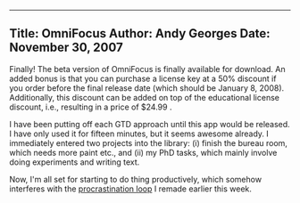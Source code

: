 -----
Title:  OmniFocus
Author: Andy Georges
Date: November 30, 2007
-----







Finally! The beta version of OmniFocus is finally available for
download. An added bonus is that you can purchase a license key at a 50%
discount if you order before the final release date (which should be
January 8, 2008). Additionally, this discount can be added on top of the
educational license discount, i.e., resulting in a price of $24.99 .


I have been putting off each GTD approach until this app would be
released. I have only used it for fifteen minutes, but it seems awesome
already. I immediately entered two projects into the library: (i) finish
the bureau room, which needs more paint etc., and (ii) my PhD tasks,
which mainly involve doing experiments and writing text.


Now, I'm all set for starting to do thing productively, which somehow
interferes with the [procrastination
loop](http://flickr.com/photos/itkovian/2065118775/) I remade earlier
this week.




